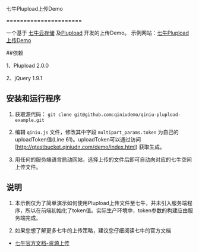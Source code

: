 七牛Plupload上传Demo

======================


一个基于 [七牛云存储](http://www.qiniu.com/) 及[Plupload](http://plupload.com/) 开发的上传Demo。
示例网站：[七牛Plupload上传Demo](http://plupload-demo.u.qiniudn.com/)

##依赖

1、Plupload 2.0.0 

2、jQuery 1.9.1

## 安装和运行程序

1. 获取源代码：
    `git clone git@github.com:qiniudemo/qiniu-plupload-example.git`

2. 编辑 `qiniu.js` 文件，修改其中字段 `multipart_params.token` 为自己的uploadToken值(Line 61)。uploadToken可以通过访问[http://qtestbucket.qiniudn.com/demo/index.html) 获取生成。

3. 用任何的服务端语言启动网站，选择上传的文件后即可自动向对应的七牛空间上传文件。

## 说明

1. 本示例仅为了简单演示如何使用Plupload上传文件至七牛，并未引入服务端程序，所以在前端初始化了token值。实际生产环境中，token参数的构建应由服务端完成。

2. 如果您想了解更多七牛的上传策略，建议您仔细阅读七牛的官方文档
- [七牛官方文档-资源上传](http://docs.qiniu.com/api/v6/put.html#uploadToken)
